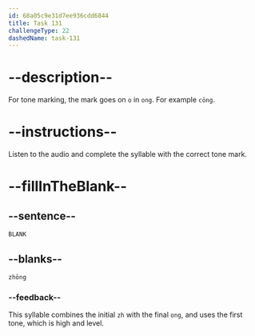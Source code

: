 ```yaml
---
id: 68a05c9e31d7ee936cdd6844
title: Task 131
challengeType: 22
dashedName: task-131
---
```


<!-- (Audio) A: zhōng -->

# --description--

For tone marking, the mark goes on `o` in `ong`. For example `cōng`.

# --instructions--

Listen to the audio and complete the syllable with the correct tone mark.

# --fillInTheBlank--

## --sentence--

`BLANK`

## --blanks--

`zhōng`

### --feedback--

This syllable combines the initial `zh` with the final `ong`, and uses the first tone, which is high and level.

